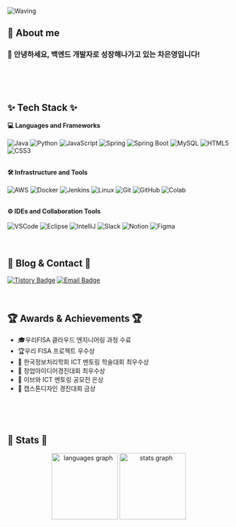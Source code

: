 <!-- Header -->
![Waving](https://capsule-render.vercel.app/api?type=waving&height=200&text=Hello%20World%20!!%20👋&fontAlign=40&fontAlignY=40&color=gradient)

## 👀 About me ##
### 🙇 안녕하세요, 백엔드 개발자로 성장해나가고 있는 차은영입니다!
<br>
<br>
<br>

<!-- Body -->
## ✨ Tech Stack ✨ ##

**💻 Languages and Frameworks**
<br>
<br>
![Java](https://img.shields.io/badge/java-ffffff.svg?&style=for-the-badge&logo=openjdk&logoColor=black)
![Python](https://img.shields.io/badge/python-3776AB.svg?&style=for-the-badge&logo=python&logoColor=white)
![JavaScript](https://img.shields.io/badge/javascript-F7DF1E.svg?&style=for-the-badge&logo=javascript&logoColor=white)
![Spring](https://img.shields.io/badge/spring-6DB33F.svg?&style=for-the-badge&logo=spring&logoColor=white)
![Spring Boot](https://img.shields.io/badge/springboot-6DB33F?style=for-the-badge&logo=springboot&logoColor=white)
![MySQL](https://img.shields.io/badge/mysql-4479A1.svg?&style=for-the-badge&logo=mysql&logoColor=white)
![HTML5](https://img.shields.io/badge/html5-E34F26.svg?&style=for-the-badge&logo=html5&logoColor=white)
![CSS3](https://img.shields.io/badge/css3-1572B6.svg?&style=for-the-badge&logo=css3&logoColor=white)
<br>
<br>

**🛠️ Infrastructure and Tools**
<br>
<br>
![AWS](https://img.shields.io/badge/aws-232F3E.svg?&style=for-the-badge&logo=amazonaws&logoColor=white)
![Docker](https://img.shields.io/badge/docker-2496ED.svg?&style=for-the-badge&logo=docker&logoColor=white)
![Jenkins](https://img.shields.io/badge/jenkins-D24939.svg?&style=for-the-badge&logo=jenkins&logoColor=white)
![Linux](https://img.shields.io/badge/linux-FCC624.svg?&style=for-the-badge&logo=linux&logoColor=white)
![Git](https://img.shields.io/badge/git-F05032.svg?&style=for-the-badge&logo=git&logoColor=white)
![GitHub](https://img.shields.io/badge/github-181717.svg?&style=for-the-badge&logo=github&logoColor=white)
![Colab](https://img.shields.io/badge/colab-F9AB00.svg?&style=for-the-badge&logo=googlecolab&logoColor=white)
<br>
<br>

**⚙️ IDEs and Collaboration Tools**
<br>
<br>
![VSCode](https://img.shields.io/badge/vscode-007ACC.svg?&style=for-the-badge&logo=visualstudiocode&logoColor=white)
![Eclipse](https://img.shields.io/badge/eclipse-2C2255.svg?&style=for-the-badge&logo=eclipseide&logoColor=white)
![IntelliJ](https://img.shields.io/badge/intellij-000000.svg?&style=for-the-badge&logo=intellijidea&logoColor=white)
![Slack](https://img.shields.io/badge/slack-4A154B.svg?&style=for-the-badge&logo=slack&logoColor=white)
![Notion](https://img.shields.io/badge/notion-000000.svg?&style=for-the-badge&logo=notion&logoColor=white)
![Figma](https://img.shields.io/badge/figma-A259FF.svg?&style=for-the-badge&logo=figma&logoColor=white)
<br>
<br>
<br>

## 📧 Blog & Contact 📧 ##
[![Tistory Badge](https://img.shields.io/badge/Tistory-FF5F00.svg?&style=for-the-badge&logo=tistory&logoColor=white)](https://2un-light.tistory.com/)
[![Email Badge](https://img.shields.io/badge/Email-03C75A.svg?&style=for-the-badge&logo=gmail&logoColor=white)](mailto:sts07129@naver.com)
<br>
<br>
<br>

## 🏆 Awards & Achievements 🏆 ##
- 🎓우리FISA 클라우드 엔지니어링 과정 수료
- 🏆우리 FISA 프로젝트 우수상
- 🥇 한국정보처리학회 ICT 멘토링 학술대회 최우수상
- 🥇 창업아이디어경진대회 최우수상
- 🥈 이브와 ICT 멘토링 공모전 은상
- 🥇 캡스톤디자인 경진대회 금상
<br>
<br>
<br>

## 🚀 Stats 🚀 ##
<p align="center">
  <img src="https://github-readme-stats.vercel.app/api/top-langs?username=2un-light&locale=en&hide_title=false&layout=compact&card_width=320&langs_count=5&theme=dracula&hide_border=false&order=2" height="150" alt="languages graph" />
  <img src="https://github-readme-stats.vercel.app/api?username=2un-light&hide_title=false&hide_rank=false&show_icons=true&include_all_commits=true&count_private=true&disable_animations=false&theme=dracula&locale=en&hide_border=false&order=1" height="150" alt="stats graph" />
</p>
